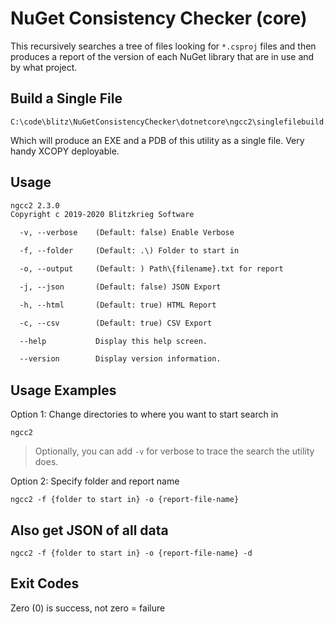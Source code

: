 # NuGet Consistency Checker (core) 

This recursively searches a tree of files looking for `*.csproj` files and then produces a report of the version of each NuGet library that are in use and by what project.

## Build a Single File

```dos
C:\code\blitz\NuGetConsistencyChecker\dotnetcore\ngcc2\singlefilebuild.cmd
```

Which will produce an EXE and a PDB of this utility as a single file. Very handy XCOPY deployable.

## Usage

```txt
ngcc2 2.3.0
Copyright c 2019-2020 Blitzkrieg Software

  -v, --verbose    (Default: false) Enable Verbose

  -f, --folder     (Default: .\) Folder to start in

  -o, --output     (Default: ) Path\{filename}.txt for report

  -j, --json       (Default: false) JSON Export

  -h, --html       (Default: true) HTML Report

  -c, --csv        (Default: true) CSV Export

  --help           Display this help screen.

  --version        Display version information.
```

## Usage Examples

Option 1: Change directories to where you want to start search in

```DOS
ngcc2
```

> Optionally, you can add `-v` for verbose to trace the search the utility does.

Option 2: Specify folder and report name

```DOS
ngcc2 -f {folder to start in} -o {report-file-name}
```

## Also get JSON of all data 

```DOS
ngcc2 -f {folder to start in} -o {report-file-name} -d
```

## Exit Codes 

Zero (0) is success, not zero = failure